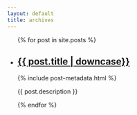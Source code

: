 ```yaml
---
layout: default
title: archives
---
```


<ul class="post-list">
  {% for post in site.posts %}
    <li>
      <h2><a class="post-title" href="{{ post.url | prepend: site.baseurl | prepend: site.url }}">{{ post.title | downcase}}</a></h2>
      <p class="post-meta">{% include post-metadata.html %}</p>
      <p>{{ post.description }}</p>
    </li>
  {% endfor %}
</ul>